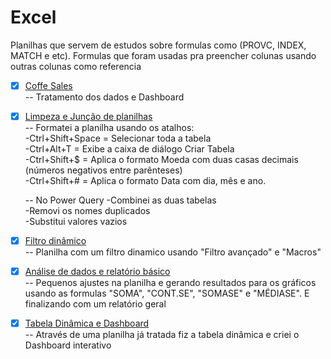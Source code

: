 # Excel

Planilhas que servem de estudos sobre formulas como (PROVC, INDEX, MATCH e etc). Formulas que foram usadas pra preencher colunas usando outras colunas como referencia

- [x] [Coffe Sales](https://github.com/ThiagoAoki88/Excel/tree/main/excel-project-coffee-sales-main)<br />
    -- Tratamento dos dados e Dashboard<br />

- [x] [Limpeza e Junção de planilhas](https://github.com/ThiagoAoki88/Excel/tree/main/Limpeza%20e%20Jun%C3%A7%C3%A3o%20de%20planilhas)<br />
    -- Formatei a planilha usando os atalhos:<br />
	-Ctrl+Shift+Space = Selecionar toda a tabela<br />
	-Ctrl+Alt+T = Exibe a caixa de diálogo Criar Tabela<br />
	-Ctrl+Shift+$ = Aplica o formato Moeda com duas casas decimais (números negativos entre parênteses)<br />
	-Ctrl+Shift+# = Aplica o formato Data com dia, mês e ano.<br />

    -- No Power Query
	-Combinei as duas tabelas<br />
	-Removi os nomes duplicados<br />
	-Substitui valores vazios<br />

 - [x] [Filtro dinâmico](https://github.com/ThiagoAoki88/Excel/tree/main/Filtro%20din%C3%A2mico)<br />
    -- Planilha com um filtro dinamico usando "Filtro avançado" e "Macros"<br />

 - [x] [Análise de dados e relatório básico](https://github.com/ThiagoAoki88/Excel/tree/main/An%C3%A1lise%20de%20dados%20e%20relat%C3%B3rio%20b%C3%A1sico)<br />
    -- Pequenos ajustes na planilha e gerando resultados para os gráficos usando as formulas "SOMA", "CONT.SE", "SOMASE" e "MÉDIASE". E finalizando com um relatório geral <br />

 - [x] [Tabela Dinâmica e Dashboard](https://github.com/ThiagoAoki88/Excel/tree/main/Tabela%20Din%C3%A2mica%20e%20Dashboard)<br />
    -- Através de uma planilha já tratada fiz a tabela dinâmica e criei o Dashboard interativo <br />
